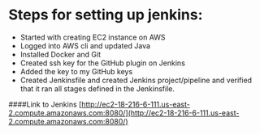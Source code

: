 # Steps for setting up jenkins:

* Started with creating EC2 instance on AWS
* Logged into AWS cli and updated Java
* Installed Docker and Git 
* Created ssh key for the GitHub plugin on Jenkins
* Added the key to my GitHub keys
* Created Jenkinsfile and created Jenkins project/pipeline and verified that it ran all stages defined in the Jenkinsfile.

####Link to Jenkins
[http://ec2-18-216-6-111.us-east-2.compute.amazonaws.com:8080/](http://ec2-18-216-6-111.us-east-2.compute.amazonaws.com:8080/) 

